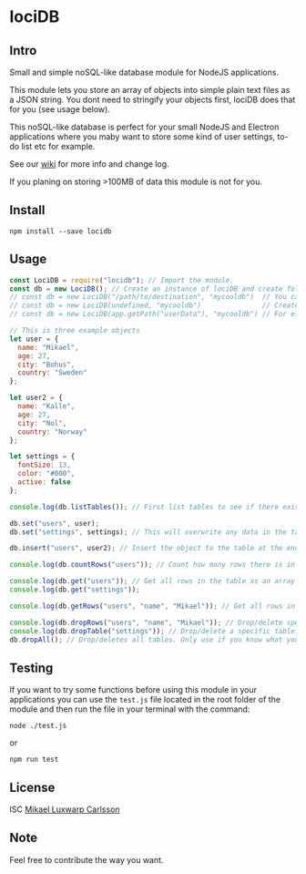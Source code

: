 # lociDB

## Intro

Small and simple noSQL-like database module for NodeJS applications.

This module lets you store an array of objects into simple plain text files as a JSON string.
You dont need to stringify your objects first, lociDB does that for you (see usage below).

This noSQL-like database is perfect for your small NodeJS and Electron applications where you maby want to store some kind of user settings, to-do list etc for example.

See our [wiki](https://github.com/codeiolo/locidb/wiki) for more info and change log.

If you planing on storing >100MB of data this module is not for you.

## Install

```shell
npm install --save locidb
```

## Usage

```javascript
const LociDB = require("locidb"); // Import the module.
const db = new LociDB(); // Create an instance of lociDB and create folder in users appData folder.
// const db = new LociDB("/path/to/destination", "mycooldb")  // You can also decide your self where to store lociDB database, table files and what name it should have.
// const db = new LociDB(undefined, "mycooldb")               // Create a lociDB database folder at default location but change the name.
// const db = new LociDB(app.getPath("userData"), "mycooldb") // For electron app developer. A lociDB database folder is created per auto inside you app config folder which is in users default appData folder.

// This is three example objects
let user = {
  name: "Mikael",
  age: 27,
  city: "Bohus",
  country: "Sweden"
};

let user2 = {
  name: "Kalle",
  age: 27,
  city: "Nol",
  country: "Norway"
};

let settings = {
  fontSize: 13,
  color: "#000",
  active: false
};

console.log(db.listTables()); // First list tables to see if there exists any already.

db.set("users", user);
db.set("settings", settings); // This will overwrite any data in the table and insert the value instead.

db.insert("users", user2); // Insert the object to the table at the end.

console.log(db.countRows("users")); // Count how many rows there is in a table.

console.log(db.get("users")); // Get all rows in the table as an array of objects and print it.
console.log(db.get("settings"));

console.log(db.getRows("users", "name", "Mikael")); // Get all rows in a table matching a key and a value as an array of objects.

console.log(db.dropRows("users", "name", "Mikael")); // Drop/delete specific rows in a table. Returns a number of total rows deleted.
console.log(db.dropTable("settings")); // Drop/delete a specific table. Returns true if a delete was made of false if not.
db.dropAll(); // Drop/deletes all tables. Only use if you know what you doing.
```

## Testing

If you want to try some functions before using this module in your applications you can use the `test.js` file located in the
root folder of the module and then run the file in your terminal with the command:

```shell
node ./test.js
```

or

```shell
npm run test
```

## License

ISC [Mikael Luxwarp Carlsson](https://connumin.com)

## Note

Feel free to contribute the way you want.
